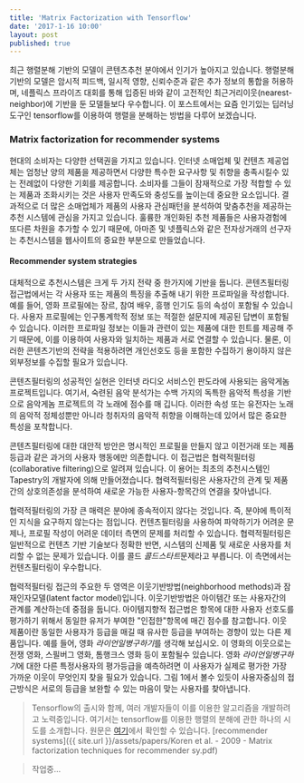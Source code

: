 ```yaml
---
title: 'Matrix Factorization with Tensorflow'
date: '2017-1-16 10:00'
layout: post
published: true
---
```


최근 행렬분해 기반의 모델이 콘텐츠추천 분야에서 인기가 높아지고 있습니다. 행렬분해 기반의 모델은 암시적 피드백, 일시적 영향, 신뢰수준과 같은 추가 정보의 통합을 허용하며, 네플릭스 프라이즈 대회를 통해 입증된 바와 같이 고전적인 최근거리이웃(nearest-neighbor)에 기반을 둔 모델들보다 우수합니다. 이 포스트에서는 요즘 인기있는 딥러닝 도구인 tensorflow를 이용하여 행렬을 분해하는 방법을 다루어 보겠습니다. 

### Matrix factorization for recommender systems

현대의 소비자는 다양한 선택권을 가지고 있습니다. 인터넷 소매업체 및 컨텐츠 제공업체는 엄청난 양의 제품을 제공하면서 다양한 특수한 요구사항 및 취향을 충족시킬수 있는 전례없이 다양한 기회를 제공합니다. 소비자를 그들이 잠재적으로 가장 적합할 수 있는 제품과 조화시키는 것은 사용자 만족도와 충성도를 높이는데 중요한 요소입니다. 결과적으로 더 많은 소매업체가 제품의 사용자 관심패턴을 분석하여 맞춤추천을 제공하는 추천 시스템에 관심을 가지고 있습니다. 훌륭한 개인화된 추천 제품들은 사용자경험에 또다른 차원을 추가할 수 있기 때문에, 아마존 및 넷플릭스와 같은 전자상거래의 선구자는 추천시스템을 웹사이트의 중요한 부분으로 만들었습니다.

#### Recommender system strategies

대체적으로 추천시스템은 크게 두 가지 전략 중 한가지에 기반을 둡니다. 콘텐츠필터링 접근법에서는 각 사용자 또는 제품의 특징을 추출해 내기 위한 프로파일을 작성합니다. 예를 들어, 영화 프로필에는 장르, 참여 배우, 흥행 인기도 등의 속성이 포함될 수 있습니다. 사용자 프로필에는 인구통계학적 정보 또는 적절한 설문지에 제공된 답변이 포함될 수 있습니다. 이러한 프로파일 정보는 이들과 관련이 있는 제품에 대한 힌트를 제공해 주기 때문에, 이를 이용하여 사용자와 일치하는 제품과 서로 연결할 수 있습니다. 물론, 이러한 콘텐츠기반의 전략을 적용하려면 개인선호도 등을 포함한 수집하기 용이하지 않은 외부정보를 수집할 필요가 있습니다.

콘텐츠필터링의 성공적인 실현은 인터넷 라디오 서비스인 판도라에 사용되는 음악게놈 프로젝트입니다. 여기서, 숙련된 음악 분석가는 수백 가지의 독특한 음악적 특성을 기반으로 음악게놈 프로젝트의 각 노래에 점수를 매 깁니다. 이러한 속성 또는 유전자는 노래의 음악적 정체성뿐만 아니라 청취자의 음악적 취향을 이해하는데 있어서 많은 중요한 특성을 포착합니다.

콘텐츠필터링에 대한 대안적 방안은 명시적인 프로필을 만들지 않고 이전거래 또는 제품등급과 같은 과거의 사용자 행동에만 의존합니다. 이 접근법은 협력적필터링(collaborative filtering)으로 알려져 있습니다. 이 용어는 최초의 추천시스템인 Tapestry의 개발자에 의해 만들어졌습니다. 협력적필터링은 사용자간의 관계 및 제품 간의 상호의존성을 분석하여 새로운 가능한 사용자-항목간의 연결을 찾아냅니다.

협력적필터링의 가장 큰 매력은 분야에 종속적이지 않다는 것입니다. 즉, 분야에 특이적인 지식을 요구하지 않는다는 점입니다. 컨텐츠필터링을 사용하여 파악하기가 어려운 문제나, 프로필 작성이 어려운 데이터 측면의 문제를 처리할 수 있습니다. 협력적필터링은 일반적으로 컨텐츠 기반 기술보다 정확한 반면, 시스템의 신제품 및 새로운 사용자를 처리할 수 없는 문제가 있습니다. 이를 콜드 *콜드스타트*문제라고 부릅니다. 이 측면에서는 컨텐츠필터링이 우수합니다.

협력적필터링 접근의 주요한 두 영역은 이웃기반방법(neighborhood methods)과 잠재인자모델(latent factor model)입니다. 이웃기반방법은 아이템간 또는 사용자간의 관계를 계산하는데 중점을 둡니다. 아이템지향적 접근법은 항목에 대한 사용자 선호도를 평가하기 위해서 동일한 유저가 부여한 "인접한"항목에 매긴 점수를 참고합니다. 이웃 제품이란 동일한 사용자가 등급을 매길 때 유사한 등급을 부여하는 경향이 있는 다른 제품입니다. 예를 들어, 영화 *라이언일병구하기*를 생각해 보십시오. 이 영화의 이웃으로는 전쟁 영화, 스필버그 영화, 톰행크스 영화 등이 포함될수 있습니다. 영화 *라이언일병구하기*에 대한 다른 특정사용자의 평가등급을 예측하려면 이 사용자가 실제로 평가한 가장 가까운 이웃이 무엇인지 찾을 필요가 있습니다. 그림 1에서 볼수 있듯이 사용자중심의 접근방식은 서로의 등급을 보완할 수 있는 마음이 맞는 사용자를 찾아냅니다.

> Tensorflow의 출시와 함께, 여러 개발자들이 이를 이용한 알고리즘을 개발하려고 노력중입니다. 여기서는 tensorflow를 이용한 행렬의 분해에 관한 하나의 시도를 소개합니다. 원문은 [여기](...)에서 확인할 수 있습니다.
> [recommender systems]({{ site.url }}/assets/papers/Koren et al. - 2009 - Matrix factorization techniques for recommender sy.pdf) 

> 작업중... 
